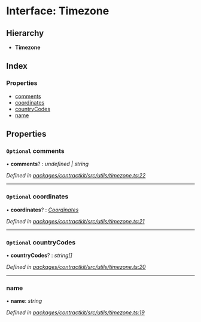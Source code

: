 # Interface: Timezone

## Hierarchy

* **Timezone**

## Index

### Properties

* [comments](_contractkit_src_utils_timezone_.timezone.md#optional-comments)
* [coordinates](_contractkit_src_utils_timezone_.timezone.md#optional-coordinates)
* [countryCodes](_contractkit_src_utils_timezone_.timezone.md#optional-countrycodes)
* [name](_contractkit_src_utils_timezone_.timezone.md#name)

## Properties

### `Optional` comments

• **comments**? : *undefined | string*

*Defined in [packages/contractkit/src/utils/timezone.ts:22](https://github.com/celo-org/celo-monorepo/blob/master/packages/contractkit/src/utils/timezone.ts#L22)*

___

### `Optional` coordinates

• **coordinates**? : *[Coordinates](_contractkit_src_utils_timezone_.coordinates.md)*

*Defined in [packages/contractkit/src/utils/timezone.ts:21](https://github.com/celo-org/celo-monorepo/blob/master/packages/contractkit/src/utils/timezone.ts#L21)*

___

### `Optional` countryCodes

• **countryCodes**? : *string[]*

*Defined in [packages/contractkit/src/utils/timezone.ts:20](https://github.com/celo-org/celo-monorepo/blob/master/packages/contractkit/src/utils/timezone.ts#L20)*

___

###  name

• **name**: *string*

*Defined in [packages/contractkit/src/utils/timezone.ts:19](https://github.com/celo-org/celo-monorepo/blob/master/packages/contractkit/src/utils/timezone.ts#L19)*
